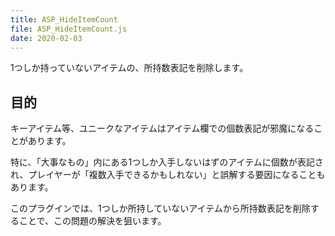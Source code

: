 ```yaml
---
title: ASP_HideItemCount
file: ASP_HideItemCount.js
date: 2020-02-03
---
```


1つしか持っていないアイテムの、所持数表記を削除します。

## 目的

キーアイテム等、ユニークなアイテムはアイテム欄での個数表記が邪魔になることがあります。

特に、「大事なもの」内にある1つしか入手しないはずのアイテムに個数が表記され、プレイヤーが「複数入手できるかもしれない」と誤解する要因になることもあります。

このプラグインでは、1つしか所持していないアイテムから所持数表記を削除することで、この問題の解決を狙います。
